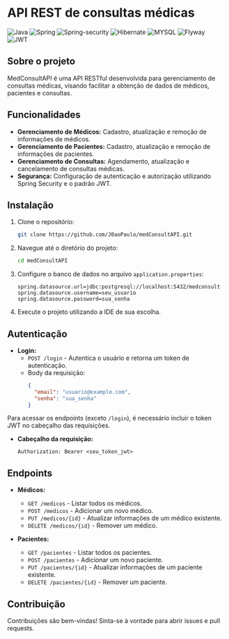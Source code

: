 # API REST de consultas médicas
![Java](https://img.shields.io/badge/java-%23ED8B00.svg?style=for-the-badge&logo=openjdk&logoColor=white)
![Spring](https://img.shields.io/badge/Spring_Boot-F2F4F9?style=for-the-badge&logo=spring-boot)
![Spring-security](https://img.shields.io/badge/Spring_Security-6DB50F?style=for-the-badge&logo=Spring-Security&logoColor=white)
![Hibernate](https://img.shields.io/badge/Hibernate-59666C?style=for-the-badge&logo=Hibernate&logoColor=white)
![MYSQL](https://img.shields.io/badge/MySQL-005C84?style=for-the-badge&logo=mysql&logoColor=white)
![Flyway](https://img.shields.io/badge/Flyway-CC0200.svg?style=for-the-badge&logo=Flyway&logoColor=white)
![JWT](https://img.shields.io/badge/JSON%20Web%20Tokens-000000.svg?style=for-the-badge&logo=JSON-Web-Tokens&logoColor=white)

## Sobre o projeto
MedConsultAPI é uma API RESTful desenvolvida para gerenciamento de consultas médicas, visando facilitar a obtenção de
dados de médicos, pacientes e consultas.

## Funcionalidades

- **Gerenciamento de Médicos:** Cadastro, atualização e remoção de informações de médicos.
- **Gerenciamento de Pacientes:** Cadastro, atualização e remoção de informações de pacientes.
- **Gerenciamento de Consultas:** Agendamento, atualização e cancelamento de consultas médicas.
- **Segurança:** Configuração de autenticação e autorização utilizando Spring Security e o padrão JWT.
## Instalação

1. Clone o repositório:

   ```bash
   git clone https://github.com/J0aoPaulo/medConsultAPI.git
   ```
2. Navegue até o diretório do projeto:

   ```bash
   cd medConsultAPI
   ```
3. Configure o banco de dados no arquivo `application.properties`:

   ```properties
   spring.datasource.url=jdbc:postgresql://localhost:5432/medconsult
   spring.datasource.username=seu_usuario
   spring.datasource.password=sua_senha
   ```
4. Execute o projeto utilizando a IDE de sua escolha.

## Autenticação

- **Login:**
  - `POST /login` - Autentica o usuário e retorna um token de autenticação.
  - Body da requisição:
      ```json
      {
        "email": "usuario@example.com",
        "senha": "sua_senha"
      }
      ```
Para acessar os endpoints (exceto `/login`), é necessário incluir o token JWT no cabeçalho das requisições.

- **Cabeçalho da requisição:**
  ```
  Authorization: Bearer <seu_token_jwt>
  ```
  
## Endpoints
- **Médicos:**
  - `GET /medicos` - Listar todos os médicos.
  - `POST /medicos` - Adicionar um novo médico.
  - `PUT /medicos/{id}` - Atualizar informações de um médico existente.
  - `DELETE /medicos/{id}` - Remover um médico.

- **Pacientes:**
  - `GET /pacientes` - Listar todos os pacientes.
  - `POST /pacientes` - Adicionar um novo paciente.
  - `PUT /pacientes/{id}` - Atualizar informações de um paciente existente.
  - `DELETE /pacientes/{id}` - Remover um paciente.

<!-- - **Consultas:**
  - `GET /consultas` - Listar todas as consultas.
  - `POST /consultas` - Agendar uma nova consulta.
  - `PUT /consultas/{id}` - Atualizar informações de uma consulta existente.
    - `DELETE /consultas/{id}` - Cancelar uma consulta. -->       

## Contribuição
Contribuições são bem-vindas! Sinta-se à vontade para abrir issues e pull requests.

